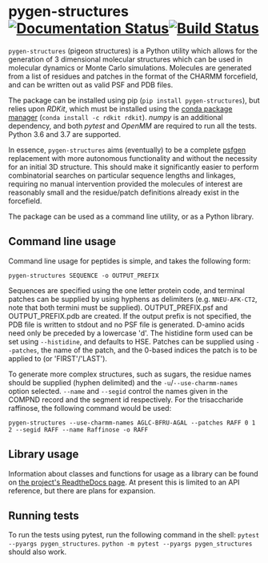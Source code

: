 # pygen-structures [![Documentation Status](https://readthedocs.org/projects/pygen-structures/badge/?version=latest)](https://pygen-structures.readthedocs.io/en/latest/?badge=latest)[![Build Status](https://travis-ci.org/thesketh/pygen-structures.svg?branch=master)](https://travis-ci.org/thesketh/pygen-structures)

`pygen-structures` (pigeon structures) is a Python utility which allows for the generation of 3 dimensional molecular structures which can be used in molecular dynamics or Monte Carlo simulations. Molecules are generated from a list of residues and patches in the format of the CHARMM forcefield, and can be written out as valid PSF and PDB files.

The package can be installed using pip (`pip install pygen-structures`), but relies upon _RDKit_, which must be installed using the [conda package manager](https://docs.conda.io/projects/conda/en/latest/) (`conda install -c rdkit rdkit`). _numpy_ is an additional dependency, and both _pytest_ and _OpenMM_ are required to run all the tests. Python 3.6 and 3.7 are supported.

In essence, `pygen-structures` aims (eventually) to be a complete [psfgen](https://www.ks.uiuc.edu/Research/vmd/plugins/psfgen/) replacement with more autonomous functionality and without the necessity for an initial 3D structure. This should make it significantly easier to perform combinatorial searches on particular sequence lengths and linkages, requiring no manual intervention provided the molecules of interest are reasonably small and the residue/patch definitions already exist in the forcefield.

The package can be used as a command line utility, or as a Python library.

## Command line usage

Command line usage for peptides is simple, and takes the following form:

```
pygen-structures SEQUENCE -o OUTPUT_PREFIX
```

Sequences are specified using the one letter protein code, and terminal patches can be supplied by using hyphens as delimiters (e.g. `NNEU-AFK-CT2`, note that both termini must be supplied). OUTPUT_PREFIX.psf and OUTPUT_PREFIX.pdb are created. If the output prefix is not specified, the PDB file is written to stdout and no PSF file is generated. D-amino acids need only be preceded by a lowercase 'd'. The histidine form used can be set using `--histidine`, and defaults to HSE. Patches can be supplied using `--patches`, the name of the patch, and the 0-based indices the patch is to be applied to (or 'FIRST'/'LAST').

To generate more complex structures, such as sugars, the residue names should be supplied (hyphen delimited) and the `-u`/`--use-charmm-names` option selected. `--name` and `--segid` control the names given in the COMPND record and the segment id respectively. For the trisaccharide raffinose, the following command would be used:

```
pygen-structures --use-charmm-names AGLC-BFRU-AGAL --patches RAFF 0 1 2 --segid RAFF --name Raffinose -o RAFF
```

## Library usage

Information about classes and functions for usage as a library can be found on [the project's ReadtheDocs page](https://pygen-structures.readthedocs.io/en/latest/). At present this is limited to an API reference, but there are plans for expansion.

## Running tests

To run the tests using pytest, run the following command in the shell: `pytest --pyargs pygen_structures`. `python -m pytest --pyargs pygen_structures` should also work.
